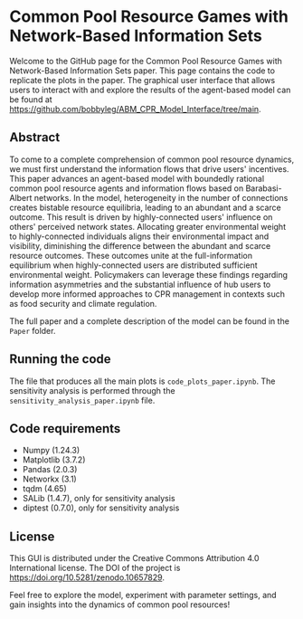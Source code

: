 # Common Pool Resource Games with Network-Based Information Sets

Welcome to the GitHub page for the Common Pool Resource Games with Network-Based Information Sets paper. This page contains the code to replicate the plots in the paper. The graphical user interface that allows users to interact with and explore the results of the agent-based model can be found at https://github.com/bobbyleg/ABM_CPR_Model_Interface/tree/main.

## Abstract

To come to a complete comprehension of common pool resource dynamics, we must first understand the information flows that drive users' incentives. This paper advances an agent-based model with boundedly rational common pool resource agents and information flows based on Barabasi-Albert networks. In the model, heterogeneity in the number of connections creates bistable resource equilibria, leading to an abundant and a scarce outcome. This result is driven by highly-connected users' influence on others' perceived network states. Allocating greater environmental weight to highly-connected individuals aligns their environmental impact and visibility, diminishing the difference between the abundant and scarce resource outcomes. These outcomes unite at the full-information equilibrium when highly-connected users are distributed sufficient environmental weight. Policymakers can leverage these findings regarding information asymmetries and the substantial influence of hub users to develop more informed approaches to CPR management in contexts such as food security and climate regulation. 

The full paper and a complete description of the model can be found in the `Paper` folder. 

## Running the code

The file that produces all the main plots is `code_plots_paper.ipynb`. The sensitivity analysis is performed through the `sensitivity_analysis_paper.ipynb` file. 

## Code requirements

-	Numpy (1.24.3)
-	Matplotlib (3.7.2)
-	Pandas (2.0.3)
-	Networkx (3.1)
-	tqdm (4.65)
-	SALib (1.4.7), only for sensitivity analysis
-	diptest (0.7.0), only for sensitivity analysis

## License

This GUI is distributed under the Creative Commons Attribution 4.0 International license.
The DOI of the project is https://doi.org/10.5281/zenodo.10657829.

Feel free to explore the model, experiment with parameter settings, and gain insights into the dynamics of common pool resources!
